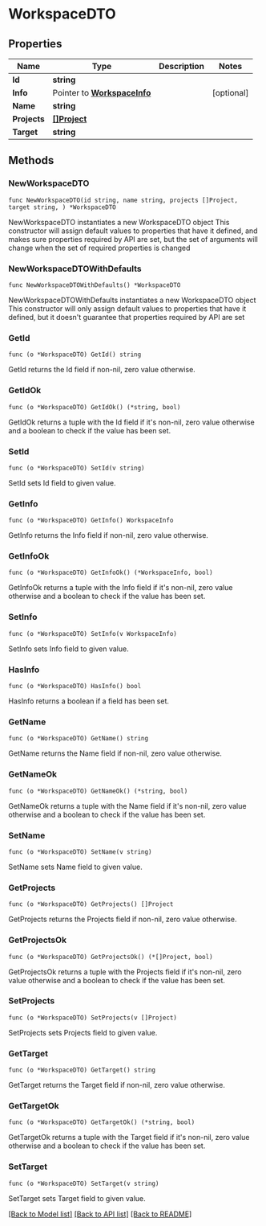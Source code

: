 # WorkspaceDTO

## Properties

Name | Type | Description | Notes
------------ | ------------- | ------------- | -------------
**Id** | **string** |  | 
**Info** | Pointer to [**WorkspaceInfo**](WorkspaceInfo.md) |  | [optional] 
**Name** | **string** |  | 
**Projects** | [**[]Project**](Project.md) |  | 
**Target** | **string** |  | 

## Methods

### NewWorkspaceDTO

`func NewWorkspaceDTO(id string, name string, projects []Project, target string, ) *WorkspaceDTO`

NewWorkspaceDTO instantiates a new WorkspaceDTO object
This constructor will assign default values to properties that have it defined,
and makes sure properties required by API are set, but the set of arguments
will change when the set of required properties is changed

### NewWorkspaceDTOWithDefaults

`func NewWorkspaceDTOWithDefaults() *WorkspaceDTO`

NewWorkspaceDTOWithDefaults instantiates a new WorkspaceDTO object
This constructor will only assign default values to properties that have it defined,
but it doesn't guarantee that properties required by API are set

### GetId

`func (o *WorkspaceDTO) GetId() string`

GetId returns the Id field if non-nil, zero value otherwise.

### GetIdOk

`func (o *WorkspaceDTO) GetIdOk() (*string, bool)`

GetIdOk returns a tuple with the Id field if it's non-nil, zero value otherwise
and a boolean to check if the value has been set.

### SetId

`func (o *WorkspaceDTO) SetId(v string)`

SetId sets Id field to given value.


### GetInfo

`func (o *WorkspaceDTO) GetInfo() WorkspaceInfo`

GetInfo returns the Info field if non-nil, zero value otherwise.

### GetInfoOk

`func (o *WorkspaceDTO) GetInfoOk() (*WorkspaceInfo, bool)`

GetInfoOk returns a tuple with the Info field if it's non-nil, zero value otherwise
and a boolean to check if the value has been set.

### SetInfo

`func (o *WorkspaceDTO) SetInfo(v WorkspaceInfo)`

SetInfo sets Info field to given value.

### HasInfo

`func (o *WorkspaceDTO) HasInfo() bool`

HasInfo returns a boolean if a field has been set.

### GetName

`func (o *WorkspaceDTO) GetName() string`

GetName returns the Name field if non-nil, zero value otherwise.

### GetNameOk

`func (o *WorkspaceDTO) GetNameOk() (*string, bool)`

GetNameOk returns a tuple with the Name field if it's non-nil, zero value otherwise
and a boolean to check if the value has been set.

### SetName

`func (o *WorkspaceDTO) SetName(v string)`

SetName sets Name field to given value.


### GetProjects

`func (o *WorkspaceDTO) GetProjects() []Project`

GetProjects returns the Projects field if non-nil, zero value otherwise.

### GetProjectsOk

`func (o *WorkspaceDTO) GetProjectsOk() (*[]Project, bool)`

GetProjectsOk returns a tuple with the Projects field if it's non-nil, zero value otherwise
and a boolean to check if the value has been set.

### SetProjects

`func (o *WorkspaceDTO) SetProjects(v []Project)`

SetProjects sets Projects field to given value.


### GetTarget

`func (o *WorkspaceDTO) GetTarget() string`

GetTarget returns the Target field if non-nil, zero value otherwise.

### GetTargetOk

`func (o *WorkspaceDTO) GetTargetOk() (*string, bool)`

GetTargetOk returns a tuple with the Target field if it's non-nil, zero value otherwise
and a boolean to check if the value has been set.

### SetTarget

`func (o *WorkspaceDTO) SetTarget(v string)`

SetTarget sets Target field to given value.



[[Back to Model list]](../README.md#documentation-for-models) [[Back to API list]](../README.md#documentation-for-api-endpoints) [[Back to README]](../README.md)


